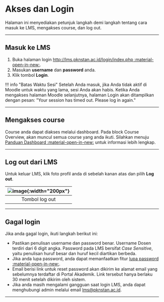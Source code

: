 # Akses dan Login
Halaman ini menyediakan petunjuk langkah demi langkah tentang cara masuk ke LMS, mengakses course, dan log out.

-----------------------

## Masuk ke LMS
1. Buka halaman login  [http://lms.pknstan.ac.id/login/index.php :material-open-in-new:](http://lms.pknstan.ac.id/login/index.php).
2. Masukan **username** dan **password** anda.
3. Klik tombol **Login**.  

!!! info "Batas Waktu Sesi"
    Setelah Anda masuk, jika Anda tidak aktif di Moodle untuk waktu yang lama, sesi Anda akan habis. Ketika Anda mengakses halaman Moodle selanjutnya, halaman Login akan ditampilkan dengan pesan: 
        "Your session has timed out. Please log in again."

-----------------------------

## Mengakses course
Course anda dapat diakses melalui dashboard. Pada block Course Overview, akan muncul semua course yang anda ikuti. Silahkan menuju [Panduan Dashboard :material-open-in-new:](./d_dashboard.md) untuk informasi lebih lengkap.

---------------------

## Log out dari LMS
Untuk keluar LMS, klik foto profil anda di sebelah kanan atas dan pilih **Log out**.  

|![image](/lms/img/login/logout.png){:width="200px"}|
| :---: |  
| Tombol log out |

--------------------------

## Gagal login
Jika anda gagal login, ikuti langkah berikut ini:

* Pastikan penulisan username dan password benar. Username Dosen terdiri dari 6 digit angka. Password pada LMS bersifat *Case Sensitive*, yaitu penulisan huruf besar dan huruf kecil diartikan berbeda.
* Jika anda lupa password, anda dapat memanfaatkan fitur [lupa password :material-open-in-new:](./d_lupapw.md).
* Email berisi link untuk reset password akan dikirim ke alamat email yang sebelumnya terdaftar di Portal Akademik. Link tersebut hanya berlaku 30 menit setelah dikirim oleh sistem.
* Jika anda masih mengalami gangguan saat login LMS, anda dapat menghubungi admin melalui email lms@pknstan.ac.id.

-----------------------------